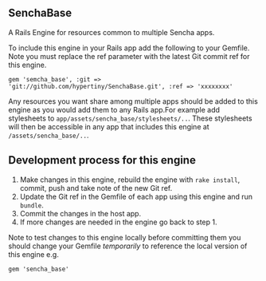 SenchaBase
----------

A Rails Engine for resources common to multiple Sencha apps.

To include this engine in your Rails app add the following to your Gemfile. Note you must replace the ref parameter with the latest Git commit ref for this engine.

    gem 'semcha_base', :git => 'git://github.com/hypertiny/SenchaBase.git', :ref => 'xxxxxxxx'

Any resources you want share among multiple apps should be added to this engine as you would add them to any Rails app.For example add stylesheets to `app/assets/sencha_base/stylesheets/..`. These stylesheets will then be accessible in any app that includes this engine at `/assets/sencha_base/..`.

Development process for this engine
-----------------------------------

1. Make changes in this engine, rebuild the engine with `rake install`, commit, push and take note of the new Git ref.
2. Update the Git ref in the Gemfile of each app using this engine and run `bundle`.
3. Commit the changes in the host app.
4. If more changes are needed in the engine go back to step 1.

Note to test changes to this engine locally before committing them you should change your Gemfile *temporarily* to reference the local version of this engine e.g.

    gem 'sencha_base'

